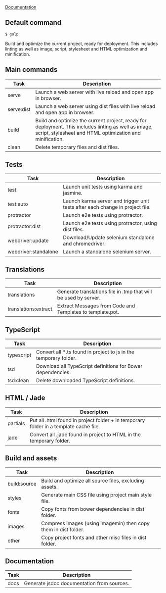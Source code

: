 [Documentation](https://github.com/gulpjs/gulp/blob/master/docs/README.md)

## Default command

```sh
$ gulp
```

Build and optimize the current project, ready for deployment.
This includes linting as well as image, script, stylesheet and HTML optimization and minification.


## Main commands

Task       | Description
-----------|----------------------------------------------------------------------------------------------------------
serve      | Launch a web server with live reload and open app in browser.
serve:dist | Launch a web server using dist files with live reload and open app in browser.
build      | Build and optimize the current project, ready for deployment. This includes linting as well as image, script, stylesheet and HTML optimization and minification.
clean      | Delete temporary files and dist files.

## Tests

Task                 | Description
---------------------|------------------------------------------------------------------------------------------------
test                 | Launch unit tests using karma and jasmine.
test:auto            | Launch karma server and trigger unit tests after each change in project file.
protractor           | Launch e2e tests using protractor.
protractor:dist      | Launch e2e tests using protractor, using dist files.
webdriver:update     | Download/Update selenium standalone and chromedriver.
webdriver:standalone | Launch a standalone selenium server.

## Translations

Task                 | Description
---------------------|------------------------------------------------------------------------------------------------
translations         | Generate translations file in .tmp that will be used by server.
translations:extract | Extract Messages from Code and Templates to template.pot.

## TypeScript

Task        | Description
------------|---------------------------------------------------------------------------------------------------------
typescript  | Convert all *.ts found in project to js in the temporary folder.
tsd         | Download all TypeScript definitions for Bower dependencies.
tsd:clean   | Delete downloaded TypeScript definitions.

## HTML / Jade

Task     | Description
---------|------------------------------------------------------------------------------------------------------------
partials | Put all .html found in project folder + in temporary folder in a template cache file.
jade     | Convert all .jade found in project to HTML in the temporary folder.

## Build and assets

Task         | Description
-------------|--------------------------------------------------------------------------------------------------------
build:source | Build and optimize all source files, excluding assets.
styles       | Generate main CSS file using project main style file.
fonts        | Copy fonts from bower dependencies in dist folder.
images       | Compress images (using imagemin) then copy them in dist folder.
other        | Copy project fonts and other misc files in dist folder.

## Documentation

Task    | Description
--------|-------------------------------------------------------------------------------------------------------------
docs    | Generate jsdoc documentation from sources.
